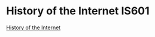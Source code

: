 # History of the Internet IS601

[History of the Internet](http://bsinternethistory.eastus.azurecontainer.io)